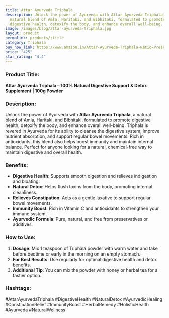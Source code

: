 ```yaml
---
title: Attar Ayurveda Triphala
description: Unlock the power of Ayurveda with Attar Ayurveda Triphala, a
  natural blend of Amla, Haritaki, and Bibhitaki, formulated to promote
  digestive health, detoxify the body, and enhance overall well-being.
image: /images/blog/attar-ayurveda-triphala.jpg
layout: product
permalink: products/:title
category: Triphala
buy_now_link: https://www.amazon.in/Attar-Ayurveda-Triphala-Ratio-Preservatives/dp/B07PG2ZWLR/ref=sr_1_30?crid=3AE0V1J1E19HZ&tag=ayushmonk-21
price: "425"
star_rating: "4.4"
---
```

### Product Title:
**Attar Ayurveda Triphala – 100% Natural Digestive Support & Detox Supplement | 100g Powder**

### Description:
Unlock the power of Ayurveda with **Attar Ayurveda Triphala**, a natural blend of Amla, Haritaki, and Bibhitaki, formulated to promote digestive health, detoxify the body, and enhance overall well-being. Triphala is revered in Ayurveda for its ability to cleanse the digestive system, improve nutrient absorption, and support regular bowel movements. Rich in antioxidants, this blend also helps boost immunity and maintain internal balance. Perfect for anyone looking for a natural, chemical-free way to maintain digestive and overall health.

### Benefits:
- **Digestive Health**: Supports smooth digestion and relieves indigestion and bloating.
- **Natural Detox**: Helps flush toxins from the body, promoting internal cleanliness.
- **Relieves Constipation**: Acts as a gentle laxative to support regular bowel movements.
- **Immunity Boost**: Rich in Vitamin C and antioxidants to strengthen your immune system.
- **Ayurvedic Formula**: Pure, natural, and free from preservatives or additives.

### How to Use:
1. **Dosage**: Mix 1 teaspoon of Triphala powder with warm water and take before bedtime or early in the morning on an empty stomach.
2. **For Best Results**: Use regularly for optimal digestive health and detox benefits.
3. **Additional Tip**: You can mix the powder with honey or herbal tea for a tastier option.

### Hashtags:
#AttarAyurvedaTriphala #DigestiveHealth #NaturalDetox #AyurvedicHealing #ConstipationRelief #ImmunityBoost #HerbalRemedy #HolisticHealth #Ayurveda #NaturalWellness
